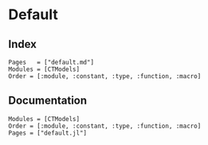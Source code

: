 # Default

## Index

```@index
Pages   = ["default.md"]
Modules = [CTModels]
Order = [:module, :constant, :type, :function, :macro]
```

## Documentation

```@autodocs
Modules = [CTModels]
Order = [:module, :constant, :type, :function, :macro]
Pages = ["default.jl"]
```